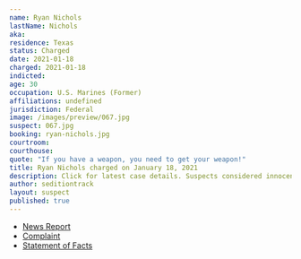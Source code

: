 ```yaml
---
name: Ryan Nichols
lastName: Nichols
aka:
residence: Texas
status: Charged
date: 2021-01-18
charged: 2021-01-18
indicted:
age: 30
occupation: U.S. Marines (Former)
affiliations: undefined
jurisdiction: Federal
image: /images/preview/067.jpg
suspect: 067.jpg
booking: ryan-nichols.jpg
courtroom:
courthouse:
quote: "If you have a weapon, you need to get your weapon!"
title: Ryan Nichols charged on January 18, 2021
description: Click for latest case details. Suspects considered innocent until proven guilty.
author: seditiontrack
layout: suspect
published: true
---
```

- [News Report](https://ksla.com/2021/01/19/east-texans-accused-taking-part-us-capitol-siege-charged-with-federal-crimes/)
- [Complaint](https://www.justice.gov/opa/page/file/1356241/download)
- [Statement of Facts](https://www.justice.gov/opa/page/file/1356236/download)
